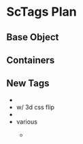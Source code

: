 ScTags Plan
===========



Base Object
-----------



Containers
----------



New Tags
--------

 * <blink>
 * <sc-card> w/ 3d css flip
 * <sc-markdown>
 * <sc-d3> various
   * <sc-d3-sparkline>
   